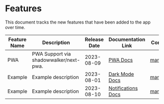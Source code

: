 # Features

This document tracks the new features that have been added to the app over time.

| Feature Name | Description          | Release Date | Documentation Link                                         | Contributor                                   | Linear ID |
| ------------ | -------------------- | ------------ | ---------------------------------------------------------- | --------------------------------------------- | --------- |
| PWA       | PWA Support via shadowwalker/next-pwa. | 2023-08-09   | [PWA Docs](/docs/features/PWA.md)        | [martwozniak](https://github.com/martwozniak) | [TH3-159](https://linear.app/th33/issue/TH3-159/create-featuresmd)   |
| Example      | Example description  | 2023-08-01   | [Dark Mode Docs](/docs/features/dark-mode.md)              | [martwozniak](https://github.com/martwozniak) | [TH3-159](https://linear.app/th33/issue/TH3-159/create-featuresmd)   |
| Example      | Example description  | 2023-08-10   | [Notifications Docs](/docs/features/push-notifications.md) | [martwozniak](https://github.com/martwozniak) | [TH3-159](https://linear.app/th33/issue/TH3-159/create-featuresmd)   |